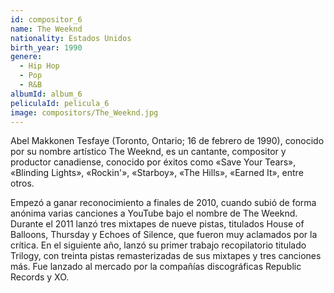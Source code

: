 ```yaml
---
id: compositor_6
name: The Weeknd
nationality: Estados Unidos
birth_year: 1990
genere:
  - Hip Hop
  - Pop
  - R&B
albumId: album_6
peliculaId: pelicula_6
image: compositors/The_Weeknd.jpg
---
```


Abel Makkonen Tesfaye (Toronto, Ontario; 16 de febrero de 1990), conocido por su nombre artístico 
The Weeknd, es un cantante, compositor y productor canadiense, conocido por éxitos como 
«Save Your Tears», «Blinding Lights», «Rockin'», «Starboy», «The Hills», «Earned It», 
entre otros.

Empezó a ganar reconocimiento a finales de 2010, cuando subió de forma anónima 
varias canciones a YouTube bajo el nombre de The Weeknd. Durante el 2011 lanzó 
tres mixtapes de nueve pistas, titulados House of Balloons, Thursday y Echoes of 
Silence, que fueron muy aclamados por la crítica. En el siguiente año, lanzó su 
primer trabajo recopilatorio titulado Trilogy, con treinta pistas remasterizadas 
de sus mixtapes y tres canciones más. Fue lanzado al mercado por la compañías 
discográficas Republic Records y XO. 